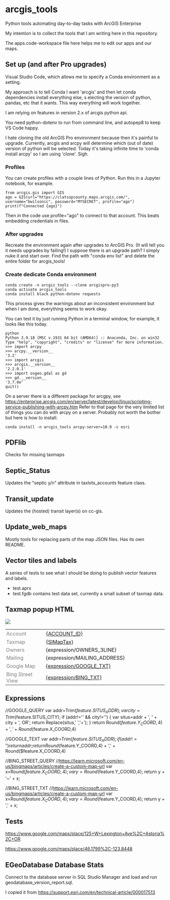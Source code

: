 # arcgis_tools
Python tools automating day-to-day tasks with ArcGIS Enterprise

My intention is to collect the tools that I am writing here in this repository.

The apps.code-workspace file here helps me to edit our apps and our maps.


## Set up (and after Pro upgrades)

Visual Studio Code, which allows me to specify a Conda environment as a setting.

My approach is to tell Conda I want 'arcgis' and then let conda dependencies install everything else, s
electing the version of python, pandas, etc that it wants. This way everything will work together.

I am relying on features in version 2.x of arcgis python api.

You need python-dotenv to run from command line, and autopep8 to keep VS Code happy.

I hate cloning the old ArcGIS Pro environment because then it's painful to upgrade.
Currently, arcgis and arcpy will determine which (out of date) version of python will be selected.
Today it's taking infinite time to 'conda install arcpy' so I am using 'clone'. Sigh.

### Profiles

You can create profiles with a couple lines of Python.
Run this in a Jupyter notebook, for example.

    from arcgis.gis import GIS
    ago = GIS(url="https://clatsopcounty.maps.arcgis.com/", username="bwilsoncc", password="MYSECRET", profile="ago")
    print(f"Connected {ago}")

Then in the code use profile="ago" to connect to that account. This beats embedding credentials in files.

### After upgrades

Recreate the environment again after upgrades to ArcGIS Pro. (It will tell you it needs upgrades by failing!)
I suppose there is an upgrade path? I simply nuke it and start over. Find the path with
"conda env list" and delete the entire folder for arcgis_tools!

### Create dedicate Conda environment

    conda create -n arcgis_tools --clone arcgispro-py3
    conda activate arcgis_tools
    conda install black python-dotenv requests

This process gives the warnings about an inconsistent environment but when I am done, 
everything seems to work okay. 

You can test it by just running Python in a terminal window, for example, it looks like this today.

    python
    Python 3.9.18 [MSC v.1931 64 bit (AMD64)] :: Anaconda, Inc. on win32
    Type "help", "copyright", "credits" or "license" for more information.
    >>> import arcpy
    >>> arcpy.__version__
    '3.2'
    >>> import arcgis
    >>> arcgis.__version__
    '2.2.0.1'
    >>> import osgeo.gdal as gd
    >>> gd.__version__
    '3.7.0e'
    quit()

On a server there is a different package for arcgpy, see https://enterprise.arcgis.com/en/server/latest/develop/linux/scripting-service-publishing-with-arcpy.htm
Refer to that page for the very limited list of things you can do with arcpy on a server. 
Probably not worth the bother but here is how to install:

    conda install -n arcgis_tools arcpy-server=10.9 -c esri

## PDFlib

Checks for missing taxmaps

## Septic_Status

Updates the "septic y/n" attribute in taxlots_accounts feature class.

## Transit_update

Updates the (hosted) transit layer(s) on cc-gis.

## Update_web_maps

Mostly tools for replacing parts of the map JSON files.
Has its own README.

## Vector tiles and labels

A series of tests to see what I should be doing to publish vector features and labels.

* test.aprx
* test.fgdb contains test data set, currently a small subset of taxmap data.


## Taxmap popup HTML


<a href="{expression/PHOTO}" rel="nofollow" target="_blank"><img src="{expression/THUMBNAIL}"></a>

<table border="0" style="width:100%"><tbody>
<tr>
<td style="width:25%;padding:3px"><font color="#808080">Account</font></td>
<td style="padding:3px"><a href="https://apps.co.clatsop.or.us/property/property_details/?a={ACCOUNT_ID}" rel="nofollow" target="_blank">{ACCOUNT_ID}</a><br>
</td></tr>

<tr>
<td style="padding:3px"><font color="#808080">Taxmap</font></td>
<td style="padding:3px"><a href="https://delta.co.clatsop.or.us/taxmaps/tp{TAXMAPNUM}.pdf" rel="nofollow" target="_blank">{SIMapTax}</a><br></td>
</tr>

<tr>
<td style="vertical-align:top;padding:2px"><font color="#808080">Owners</font></td>
<td style="padding:2px">{expression/OWNERS_3LINE}
</td></tr>

<tr>
<td style="vertical-align:top;padding:3px"><font color="#808080">Mailing</font></td>
<td style="padding:2px">{expression/MAILING_ADDRESS} <br></td></tr>

<tr>
<td style="vertical-align:top;padding:3px"><font color="#808080">Google Map</font></td>
<td style="padding:2px">
<a href="https://www.google.com/maps/place/{expression/GOOGLE_QUERY}" rel="nofollow" target="_blank">{expression/GOOGLE_TXT}</a>
</td></tr>

<tr>
<td style="vertical-align:top;padding:3px"><font color="#808080">Bing Street View</font></td>
<td style="padding:2px">
<a href="https://bing.com/mapspreview?lvl=17&style=x&cp={expression/BING_QUERY}">{expression/BING_TXT}</a>
</td></tr>

</tbody></table>

## Expressions

//GOOGLE_QUERY
var addr=Trim($feature.SITUS_ADDR);
var city=Trim($feature.SITUS_CITY);
if (addr!='' && city!='') {
  var situs=addr + ', ' + city + ', OR';
  return Replace(situs,' ','+');
}
return Round($feature.Y_COORD,4) + ',' + Round($feature.X_COORD,4)

//GOOGLE_TEXT
var addr=Trim($feature.SITUS_ADDR);
if (addr!='') {
  return addr;
}
return Round($feature.Y_COORD,4) + ',' + Round($feature.X_COORD,4)

//BING_STREET_QUERY
//https://learn.microsoft.com/en-us/bingmaps/articles/create-a-custom-map-url
var x=Round($feature.X_COORD,4);
var y=Round($feature.Y_COORD,4);
return y + '~' + x; 

//BING_STREET_TXT
//https://learn.microsoft.com/en-us/bingmaps/articles/create-a-custom-map-url
var x=Round($feature.X_COORD,4);
var y=Round($feature.Y_COORD,4);
return y + ',' + x; 

## Tests

https://www.google.com/maps/place/125+W+Lexington+Ave%2C+Astoria%2C+OR

https://www.google.com/maps/place/46.1799%2C-123.8448

## EGeoDatabase Database Stats

Connect to the database server in SQL Studio Manager and load and run
geodatabase_version_report.sql. 

I copied it from https://support.esri.com/en/technical-article/000017513

